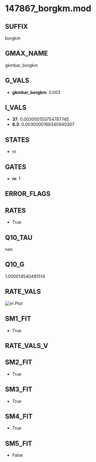 # 147867_borgkm.mod

## SUFFIX

borgkm

## GMAX_NAME

gkmbar_borgkm

## G_VALS

- **gkmbar_borgkm**: 0.003

## I_VALS

- **37**: 0.003000150754787745
- **6.3**: 0.0030000168340940307

## STATES

- m

## GATES

- **m**: 1

## ERROR_FLAGS


## RATES

- True

## Q10_TAU

nan

## Q10_G

1.000014540491514

## RATE_VALS

![m Plot](/Users/pbozelos/Dropbox/icg-Chai-Panos/supermodels/output_markdown_files/K/147867_borgkm.mod/images/m.png)

## SM1_FIT

- True

## RATE_VALS_V

## SM2_FIT

- True

## SM3_FIT

- True

## SM4_FIT

- True

## SM5_FIT

- False

